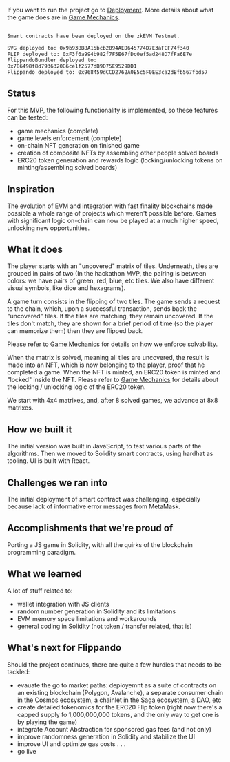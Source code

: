 If you want to run the project go to [Deployment](docs/Deployment.md). More details about what the game does are in [Game Mechanics](docs/GameMechanics.md).

```

Smart contracts have been deployed on the zkEVM Testnet.

SVG deployed to: 0x9b93BBBA15bcb2094AED645774D7E3aFCF74f340
FLIP deployed to: 0xF3f6a994b982f7F5E67fDc0ef5ad248D7fFa6E7e
FlippandoBundler deployed to: 0x786498f8d7936320B6ce1f2577dB9D75E9529DD1
Flippando deployed to: 0x968459dCCD2762A0E5c5F0EE3ca2dBfb567fbd57
```

## Status

For this MVP, the following functionality is implemented, so these features can be tested:

- game mechanics (complete)
- game levels enforcement (complete)
- on-chain NFT generation on finished game
- creation of composite NFTs by assembling other people solved boards
- ERC20 token generation and rewards logic (locking/unlocking tokens on minting/assembling solved boards)

## Inspiration

The evolution of EVM and integration with fast finality blockchains made possible a whole range of projects which weren't possible before. Games with significant logic on-chain can now be played at a much higher speed, unlocking new opportunities.

## What it does

The player starts with an "uncovered" matrix of tiles. Underneath, tiles are grouped in pairs of two (In the hackathon MVP, the pairing is between colors: we have pairs of green, red, blue, etc tiles. We also have different visual symbols, like dice and hexagrams).

A game turn consists in the flipping of two tiles. The game sends a request to the chain, which, upon a successful transaction, sends back the "uncovered" tiles. If the tiles are matching, they remain uncovered. If the tiles don't match, they are shown for a brief period of time (so the player can memorize them) then they are flipped back. 

Please refer to [Game Mechanics](docs/GameMechanics.md) for details on how we enforce solvability.

When the matrix is solved, meaning all tiles are uncovered, the result is made into an NFT, which is now belonging to the player, proof that he completed a game. When the NFT is minted, an ERC20 token is minted and "locked" inside the NFT. Please refer to [Game Mechanics](docs/GameMechanics.md) for details about the locking / unlocking logic of the ERC20 token.

We start with 4x4 matrixes, and, after 8 solved games, we advance at 8x8 matrixes. 

## How we built it

The initial version was built in JavaScript, to test various parts of the algorithms. Then we moved to Solidity smart contracts, using hardhat as tooling. UI is built with React.

## Challenges we ran into

The initial deployment of smart contract was challenging, especially because lack of informative error messages from MetaMask.

## Accomplishments that we're proud of

Porting a JS game in Solidity, with all the quirks of the blockchain programming paradigm.

## What we learned

A lot of stuff related to:

- wallet integration with JS clients
- random number generation in Solidity and its limitations
- EVM memory space limitations and workarounds
- general coding in Solidity (not token / transfer related, that is)

## What's next for Flippando

Should the project continues, there are quite a few hurdles that needs to be tackled:

- evauate the go to market paths: deployemnt as a suite of contracts on an existing blockchain (Polygon, Avalanche), a separate consumer chain in the Cosmos ecosystem, a chainlet in the Saga ecosystem, a DAO, etc
- create detailed tokenomics for the ERC20 Flip token (right now there's a capped supply fo 1,000,000,000 tokens, and the only way to get one is by playing the game)
- integrate Account Abstraction for sponsored gas fees (and not only)
- improve randomness generation in Solidity and stabilize the UI
- improve UI and optimize gas costs
.
.
.
- go live
